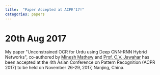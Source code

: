```yaml
---
title:  "Paper Accepted at ACPR'17!"
categories: papers
---
```


# 20th Aug 2017

My paper "Unconstrained OCR for Urdu using Deep CNN-RNN Hybrid Networks", co-authored by [Minesh Mathew](https://mineshmathew.github.io/) and [Prof. C.V. Jawahar](http://cvit.iiit.ac.in/people/faculty/people/faculty/cvit-faculty/jawahar) has been accepted at the 4th Asian Conference on Pattern Recognition (ACPR 2017) to be held on November 26-29, 2017, Nanjing, China.

